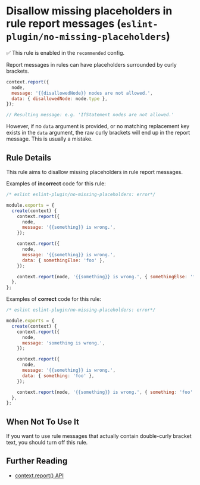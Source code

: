 # Disallow missing placeholders in rule report messages (`eslint-plugin/no-missing-placeholders`)

✅ This rule is enabled in the `recommended` config.

<!-- end auto-generated rule header -->

Report messages in rules can have placeholders surrounded by curly brackets.

```js
context.report({
  node,
  message: '{{disallowedNode}} nodes are not allowed.',
  data: { disallowedNode: node.type },
});

// Resulting message: e.g. 'IfStatement nodes are not allowed.'
```

However, if no `data` argument is provided, or no matching replacement key exists in the `data` argument, the raw curly brackets will end up in the report message. This is usually a mistake.

## Rule Details

This rule aims to disallow missing placeholders in rule report messages.

Examples of **incorrect** code for this rule:

```js
/* eslint eslint-plugin/no-missing-placeholders: error*/

module.exports = {
  create(context) {
    context.report({
      node,
      message: '{{something}} is wrong.',
    });

    context.report({
      node,
      message: '{{something}} is wrong.',
      data: { somethingElse: 'foo' },
    });

    context.report(node, '{{something}} is wrong.', { somethingElse: 'foo' });
  },
};
```

Examples of **correct** code for this rule:

```js
/* eslint eslint-plugin/no-missing-placeholders: error*/

module.exports = {
  create(context) {
    context.report({
      node,
      message: 'something is wrong.',
    });

    context.report({
      node,
      message: '{{something}} is wrong.',
      data: { something: 'foo' },
    });

    context.report(node, '{{something}} is wrong.', { something: 'foo' });
  },
};
```

## When Not To Use It

If you want to use rule messages that actually contain double-curly bracket text, you should turn off this rule.

## Further Reading

* [context.report() API](http://eslint.org/docs/developer-guide/working-with-rules#contextreport)
